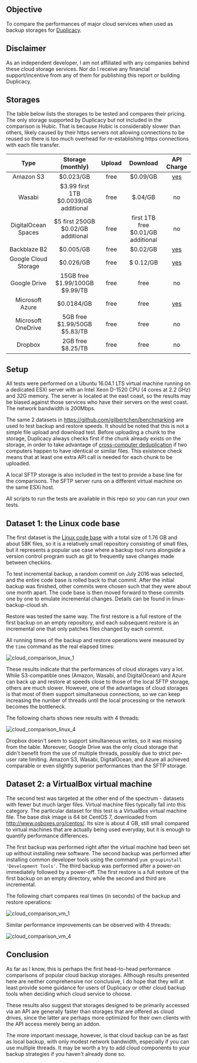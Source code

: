 ## Objective

To compare the performances of major cloud services when used as backup storages for [Duplicacy](https://github.com/gilbertchen/duplicacy). 

## Disclaimer
As an independent developer, I am not affiliated with any companies behind these cloud storage services.  Nor do I receive any financial support/incentive from any of them for publishing this report or building Duplicacy.

## Storages

The table below lists the storages to be tested and compares their pricing.  The only storage supported by Duplicacy but not included in the comparison is Hubic.  That is because Hubic is considerably slower than others, likely caused by their https servers not allowing connections to be reused so there is too much overhead for re-establishing https connections with each file transfer.

| Type         |   Storage (monthly)    |   Upload           |    Download    |    API Charge   |
|:------------:|:-------------:|:------------------:|:--------------:|:-----------:|
| Amazon S3    | $0.023/GB | free | $0.09/GB | [yes](https://aws.amazon.com/s3/pricing/) |
| Wasabi       | $3.99 first 1TB <br> $0.0039/GB additional | free | $.04/GB | no |
| DigitalOcean Spaces| $5 first 250GB <br> $0.02/GB additional | free | first 1TB free <br> $0.01/GB additional| no |
| Backblaze B2 | $0.005/GB | free | $0.02/GB | [yes](https://www.backblaze.com/b2/b2-transactions-price.html) |
| Google Cloud Storage| $0.026/GB | free |$ 0.12/GB | [yes](https://cloud.google.com/storage/pricing) |
| Google Drive | 15GB free <br> $1.99/100GB <br> $9.99/TB | free | free | no |
| Microsoft Azure | $0.0184/GB | free | free | [yes](https://azure.microsoft.com/en-us/pricing/details/storage/blobs/) |
| Microsoft OneDrive | 5GB free <br> $1.99/50GB <br> $5.83/TB | free | free | no |
| Dropbox | 2GB free <br> $8.25/TB | free | free | no |

## Setup

All tests were performed on a Ubuntu 16.04.1 LTS virtual machine running on a dedicated ESXi server with an Intel Xeon D-1520 CPU (4 cores at 2.2 GHz) and 32G memory.  The server is located at the east coast, so the results may be biased against those services who have their servers on the west coast.  The network bandwidth is 200Mbps.

The same 2 datasets in https://github.com/gilbertchen/benchmarking are used to test backup and restore speeds.  It should be noted that this is not a simple file upload and download test.  Before uploading a chunk to the storage, Duplicacy always checks first if the chunk already exists on the storage, in order to take advantage of [cross-computer deduplication](https://github.com/gilbertchen/duplicacy/blob/master/DESIGN.md) if two computers happen to have identical or similar files.  This existence check means that at least one extra API call is needed for each chunk to be uploaded. 

A local SFTP storage is also included in the test to provide a base line for the comparisons.  The SFTP server runs on a different virtual machine on the same ESXi host.

All scripts to run the tests are available in this repo so you can run your own tests.

## Dataset 1: the Linux code base

The first dataset is the [Linux code base](https://github.com/torvalds/linux) with a total size of 1.76 GB and about 58K files, so it is a relatively small repository consisting of small files, but it represents a popular use case where a backup tool runs alongside a version control program such as git to frequently save changes made between checkins.

To test incremental backup, a random commit on July 2016 was selected, and the entire code base is rolled back to that commit. After the initial backup was finished, other commits were chosen such that they were about one month apart.  The code base is then moved forward to these commits one by one to emulate incremental changes.  Details can be found in linux-backup-cloud.sh.

Restore was tested the same way.  The first restore is a full restore of the first backup on an empty repository, and each subsequent restore is an incremental one that only patches files changed by each commit.

All running times of the backup and restore operations were measured by the `time` command as the real elapsed times:

![cloud_comparison_linux_1](https://github.com/gilbertchen/cloud-storage-comparison/blob/master/images/cloud_comparison_linux_1.png)

These results indicate that the performances of cloud storages vary a lot.  While S3-compatible ones (Amazon, Wasabi, and DigitalOcean) and Azure can back up and restore at speeds close to those of the local SFTP storage, others are much slower.  However, one of the advantages of cloud storages is that most of them support simultaneous connections, so we can keep increasing the number of threads until the local processing or the network becomes the bottleneck.

The following charts shows new results with 4 threads:

![cloud_comparison_linux_4](https://github.com/gilbertchen/cloud-storage-comparison/blob/master/images/cloud_comparison_linux_4.png)

Dropbox doesn't seem to support simultaneous writes, so it was missing from the table.  Moreover, Google Drive was the only cloud storage that didn't benefit from the use of multiple threads, possibly due to strict per-user rate limiting.  Amazon S3, Wasabi, DigitalOcean, and Azure all achieved comparable or even slightly superior performances than the SFTP storage. 

## Dataset 2: a VirtualBox virtual machine

The second test was targeted at the other end of the spectrum - datasets with fewer but much larger files.  Virtual machine files typically fall into this category.  The particular dataset for this test is a VirtualBox virtual machine file.  The base disk image is 64 bit CentOS 7, downloaded from http://www.osboxes.org/centos/.  Its size is about 4 GB, still small compared to virtual machines that are actually being used everyday, but it is enough to quantify performance differences.

The first backup was performed right after the virtual machine had been set up without installing new software.  The second backup was performed after installing common developer tools using the command `yum groupinstall 'Development Tools'`.  The third backup was performed after a power-on immediately followed by a power-off.  The first restore is a full restore of the first backup on an empty directory, while the second and third are incremental.

The following chart compares real times (in seconds) of the backup and restore operations:

![cloud_comparison_vm_1](https://github.com/gilbertchen/cloud-storage-comparison/blob/master/images/cloud_comparison_vm_1.png)

Similar performance improvements can be observed with 4 threads:

![cloud_comparison_vm_4](https://github.com/gilbertchen/cloud-storage-comparison/blob/master/images/cloud_comparison_vm_4.png)


## Conclusion

As far as I know, this is perhaps the first head-to-head performance comparisons of popular cloud backup storages.  Although results presented here are neither comprehensive nor conclusive, I do hope that they will at least provide some guidance for users of Duplicacy or other cloud backup tools when deciding which cloud service to choose.

These results also suggest that storages designed to be primarily accessed via an API are generally faster than storages that are offered as cloud drives, since the latter are perhaps more optimized for their own clients with the API access merely being an addon.

The more important message, however, is that cloud backup can be as fast as local backup, with only modest network bandwidth, especially if you can use multiple threads.  It may be worth a try to add cloud components to your backup strategies if you haven't already done so.
